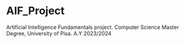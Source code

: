 # AIF_Project
Artificial Intelligence Fundamentals project. Computer Science Master Degree, University of Pisa. A.Y 2023/2024
